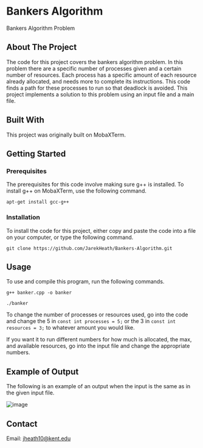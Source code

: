 # Bankers Algorithm
Bankers Algorithm Problem

## About The Project
The code for this project covers the bankers algorithm problem. In this problem there are a specific number of processes given and a certain number of resources. Each process has a specific amount of each resource already allocated, and needs more to complete its instructions. This code finds a path for these processes to run so that deadlock is avoided. This project implements a solution to this problem using an input file and a main file.

## Built With
This project was originally built on MobaXTerm.

## Getting Started
### Prerequisites
The prerequisites for this code involve making sure g++ is installed.
To install g++ on MobaXTerm, use the following command.

`apt-get install gcc-g++`

### Installation
To install the code for this project, either copy and paste the code into a file on your computer, or type the following command.

`git clone https://github.com/JarekHeath/Bankers-Algorithm.git`

## Usage
To use and compile this program, run the following commands.

`g++ banker.cpp -o banker`

`./banker`

To change the number of processes or resources used, go into the code and change the 5 in `const int processes = 5;` or the 3 in `const int resources = 3;` to whatever amount you would like.

If you want it to run different numbers for how much is allocated, the max, and available resources, go into the input file and change the appropriate numbers.

## Example of Output
The following is an example of an output when the input is the same as in the given input file.

![image](https://user-images.githubusercontent.com/92826628/142958091-c824cbbb-ea1b-43d4-a452-bd8d74f21047.png)

## Contact
Email: jheath10@kent.edu
